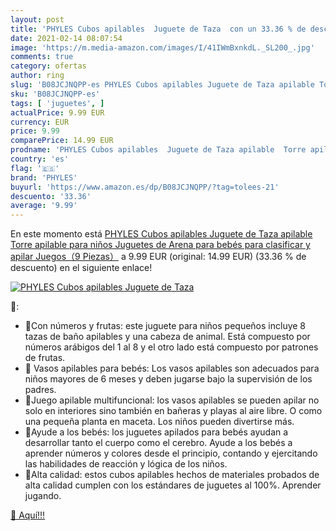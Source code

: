 ```yaml
---
layout: post
title: 'PHYLES Cubos apilables  Juguete de Taza  con un 33.36 % de descuento'
date: 2021-02-14 08:07:54
image: 'https://m.media-amazon.com/images/I/41IWmBxnkdL._SL200_.jpg'
comments: true
category: ofertas
author: ring
slug: 'B08JCJNQPP-es PHYLES Cubos apilables Juguete de Taza apilable Torre...'
sku: 'B08JCJNQPP-es'
tags: [ 'juguetes', ]
actualPrice: 9.99 EUR
currency: EUR
price: 9.99
comparePrice: 14.99 EUR
prodname: 'PHYLES Cubos apilables  Juguete de Taza apilable  Torre apilable para niños  Juguetes de Arena para bebés para clasificar y apilar Juegos（9 Piezas）'
country: 'es'
flag: '🇪🇸'
brand: 'PHYLES'
buyurl: 'https://www.amazon.es/dp/B08JCJNQPP/?tag=tolees-21'
descuento: '33.36'
average: '9.99'
---
```


En este momento está [PHYLES Cubos apilables  Juguete de Taza apilable  Torre apilable para niños  Juguetes de Arena para bebés para clasificar y apilar Juegos（9 Piezas）](https://www.amazon.es/dp/B08JCJNQPP/?tag=tolees-21) a 9.99 EUR (original: 14.99 EUR) (33.36 %  de descuento) en el siguiente enlace!

[![PHYLES Cubos apilables  Juguete de Taza ](https://m.media-amazon.com/images/I/41IWmBxnkdL._SL200_.jpg)](https://www.amazon.es/dp/B08JCJNQPP/?tag=tolees-21)

🔎:

- 🍑Con números y frutas: este juguete para niños pequeños incluye 8 tazas de baño apilables y una cabeza de animal. Está compuesto por números arábigos del 1 al 8 y el otro lado está compuesto por patrones de frutas.
- 🍎 Vasos apilables para bebés: Los vasos apilables son adecuados para niños mayores de 6 meses y deben jugarse bajo la supervisión de los padres.
- 🍇Juego apilable multifuncional: los vasos apilables se pueden apilar no solo en interiores sino también en bañeras y playas al aire libre. O como una pequeña planta en maceta. Los niños pueden divertirse más.
- 🍊Ayude a los bebés: los juguetes apilados para bebés ayudan a desarrollar tanto el cuerpo como el cerebro. Ayude a los bebés a aprender números y colores desde el principio, contando y ejercitando las habilidades de reacción y lógica de los niños.
- 🍒Alta calidad: estos cubos apilables hechos de materiales probados de alta calidad cumplen con los estándares de juguetes al 100%. Aprender jugando.

[🛒 Aquí!!!](https://www.amazon.es/dp/B08JCJNQPP/?tag=tolees-21)
